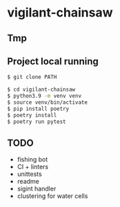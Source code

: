 # vigilant-chainsaw
Tmp
---

## Project local running

```bash
$ git clone PATH

$ cd vigilant-chainsaw
$ python3.9 -m venv venv
$ source venv/bin/activate
$ pip install poetry
$ poetry install
$ poetry run pytest

```

## TODO
- fishing bot
- CI + linters
- unittests
- readme
- sigint handler
- clustering for water cells